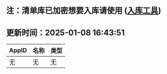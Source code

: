 ## 注：清单库已加密想要入库请使用 ([入库工具](https://github.com/BlankTMing/ManifestAutoUpdate/releases))

## 更新时间：2025-01-08 16:43:51
| AppID | 名称 | 类型  |
| :-------------------- | :----------------------------- | :----------- |
| 无 | 无 | 无 |
